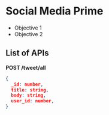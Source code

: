 # Social Media Prime

* Objective 1
* Objective 2

## List of APIs
**POST /tweet/all**
  
  ```json
  {
    _id: number,
    title: string,
    body: string,
    user_id: number,
  }
  ```

